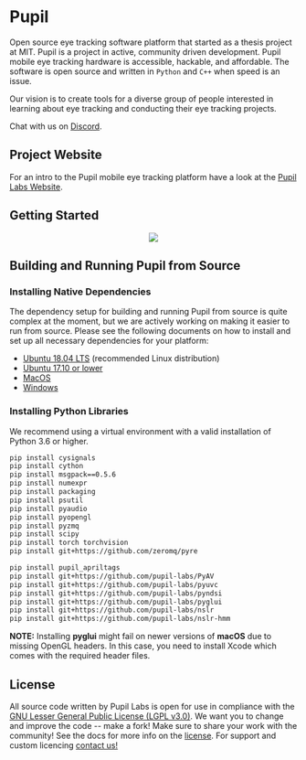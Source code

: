 # Pupil
Open source eye tracking software platform that started as a thesis project at MIT. Pupil is a project in active, community driven development. Pupil mobile eye tracking hardware is accessible, hackable, and affordable. The software is open source and written in `Python` and `C++` when speed is an issue.

Our vision is to create tools for a diverse group of people interested in learning about eye tracking and conducting their eye tracking projects.

Chat with us on [Discord](https://pupil-labs.com/chat "#pupil channel on DiscordApp").

## Project Website
For an intro to the Pupil mobile eye tracking platform have a look at the [Pupil Labs Website](http://pupil-labs.com "Pupil Labs").

## Getting Started

<p align="center"><img src="https://via.placeholder.com/640x320?text=PLACEHOLDER"/></p>

## Building and Running Pupil from Source

### Installing Native Dependencies

The dependency setup for building and running Pupil from source is quite complex at the moment, but we are actively working on making it easier to run from source. Please see the following documents on how to install and set up all necessary dependencies for your platform:

* [Ubuntu 18.04 LTS](./docs/dependencies-ubuntu18.md) (recommended Linux distribution)
* [Ubuntu 17.10 or lower](./docs/dependencies-ubuntu17.md)
* [MacOS](./docs/dependencies-macos.md)
* [Windows](./docs/dependencies-windows.md)


### Installing Python Libraries

We recommend using a virtual environment with a valid installation of Python 3.6 or higher.

```sh
pip install cysignals
pip install cython
pip install msgpack==0.5.6
pip install numexpr
pip install packaging
pip install psutil
pip install pyaudio
pip install pyopengl
pip install pyzmq
pip install scipy
pip install torch torchvision
pip install git+https://github.com/zeromq/pyre

pip install pupil_apriltags
pip install git+https://github.com/pupil-labs/PyAV
pip install git+https://github.com/pupil-labs/pyuvc
pip install git+https://github.com/pupil-labs/pyndsi
pip install git+https://github.com/pupil-labs/pyglui
pip install git+https://github.com/pupil-labs/nslr
pip install git+https://github.com/pupil-labs/nslr-hmm
```

**NOTE:** Installing **pyglui** might fail on newer versions of **macOS** due to missing OpenGL headers. In this case, you need to install Xcode which comes with the required header files.



## License
All source code written by Pupil Labs is open for use in compliance with the [GNU Lesser General Public License (LGPL v3.0)](http://www.gnu.org/licenses/lgpl-3.0.en.html). We want you to change and improve the code -- make a fork! Make sure to share your work with the community! See the docs for more info on the [license](http://docs.pupil-labs.com/#license "License"). For support and custom licencing [contact us!](https://docs.pupil-labs.com/#email "email us")
